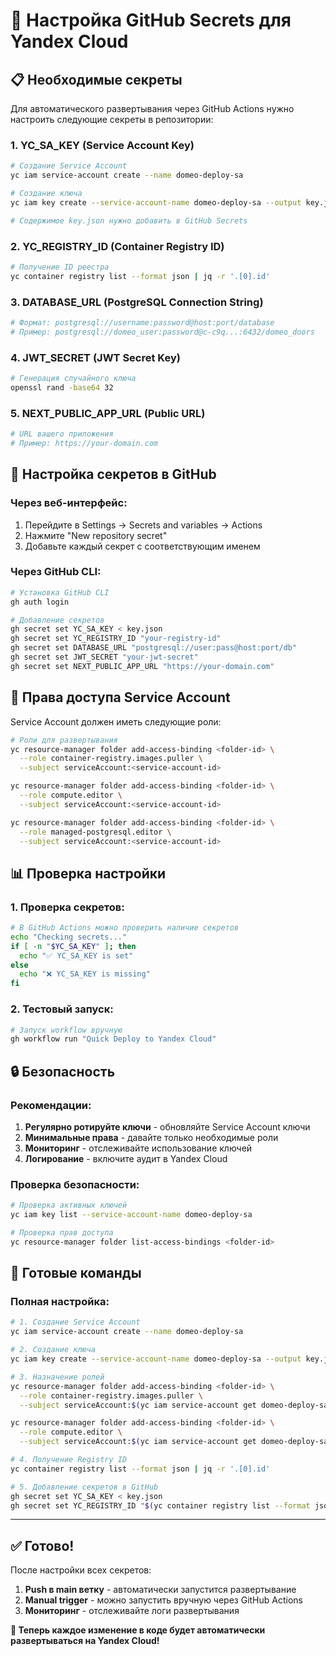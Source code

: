 # 🔐 Настройка GitHub Secrets для Yandex Cloud

## 📋 Необходимые секреты

Для автоматического развертывания через GitHub Actions нужно настроить следующие секреты в репозитории:

### 1. **YC_SA_KEY** (Service Account Key)
```bash
# Создание Service Account
yc iam service-account create --name domeo-deploy-sa

# Создание ключа
yc iam key create --service-account-name domeo-deploy-sa --output key.json

# Содержимое key.json нужно добавить в GitHub Secrets
```

### 2. **YC_REGISTRY_ID** (Container Registry ID)
```bash
# Получение ID реестра
yc container registry list --format json | jq -r '.[0].id'
```

### 3. **DATABASE_URL** (PostgreSQL Connection String)
```bash
# Формат: postgresql://username:password@host:port/database
# Пример: postgresql://domeo_user:password@c-c9q...:6432/domeo_doors
```

### 4. **JWT_SECRET** (JWT Secret Key)
```bash
# Генерация случайного ключа
openssl rand -base64 32
```

### 5. **NEXT_PUBLIC_APP_URL** (Public URL)
```bash
# URL вашего приложения
# Пример: https://your-domain.com
```

## 🔧 Настройка секретов в GitHub

### Через веб-интерфейс:
1. Перейдите в Settings → Secrets and variables → Actions
2. Нажмите "New repository secret"
3. Добавьте каждый секрет с соответствующим именем

### Через GitHub CLI:
```bash
# Установка GitHub CLI
gh auth login

# Добавление секретов
gh secret set YC_SA_KEY < key.json
gh secret set YC_REGISTRY_ID "your-registry-id"
gh secret set DATABASE_URL "postgresql://user:pass@host:port/db"
gh secret set JWT_SECRET "your-jwt-secret"
gh secret set NEXT_PUBLIC_APP_URL "https://your-domain.com"
```

## 🚀 Права доступа Service Account

Service Account должен иметь следующие роли:

```bash
# Роли для развертывания
yc resource-manager folder add-access-binding <folder-id> \
  --role container-registry.images.puller \
  --subject serviceAccount:<service-account-id>

yc resource-manager folder add-access-binding <folder-id> \
  --role compute.editor \
  --subject serviceAccount:<service-account-id>

yc resource-manager folder add-access-binding <folder-id> \
  --role managed-postgresql.editor \
  --subject serviceAccount:<service-account-id>
```

## 📊 Проверка настройки

### 1. Проверка секретов:
```bash
# В GitHub Actions можно проверить наличие секретов
echo "Checking secrets..."
if [ -n "$YC_SA_KEY" ]; then
  echo "✅ YC_SA_KEY is set"
else
  echo "❌ YC_SA_KEY is missing"
fi
```

### 2. Тестовый запуск:
```bash
# Запуск workflow вручную
gh workflow run "Quick Deploy to Yandex Cloud"
```

## 🔒 Безопасность

### Рекомендации:
1. **Регулярно ротируйте ключи** - обновляйте Service Account ключи
2. **Минимальные права** - давайте только необходимые роли
3. **Мониторинг** - отслеживайте использование ключей
4. **Логирование** - включите аудит в Yandex Cloud

### Проверка безопасности:
```bash
# Проверка активных ключей
yc iam key list --service-account-name domeo-deploy-sa

# Проверка прав доступа
yc resource-manager folder list-access-bindings <folder-id>
```

## 🎯 Готовые команды

### Полная настройка:
```bash
# 1. Создание Service Account
yc iam service-account create --name domeo-deploy-sa

# 2. Создание ключа
yc iam key create --service-account-name domeo-deploy-sa --output key.json

# 3. Назначение ролей
yc resource-manager folder add-access-binding <folder-id> \
  --role container-registry.images.puller \
  --subject serviceAccount:$(yc iam service-account get domeo-deploy-sa --format json | jq -r '.id')

yc resource-manager folder add-access-binding <folder-id> \
  --role compute.editor \
  --subject serviceAccount:$(yc iam service-account get domeo-deploy-sa --format json | jq -r '.id')

# 4. Получение Registry ID
yc container registry list --format json | jq -r '.[0].id'

# 5. Добавление секретов в GitHub
gh secret set YC_SA_KEY < key.json
gh secret set YC_REGISTRY_ID "$(yc container registry list --format json | jq -r '.[0].id')"
```

---

## ✅ Готово!

После настройки всех секретов:
1. **Push в main ветку** - автоматически запустится развертывание
2. **Manual trigger** - можно запустить вручную через GitHub Actions
3. **Мониторинг** - отслеживайте логи развертывания

**🎉 Теперь каждое изменение в коде будет автоматически развертываться на Yandex Cloud!**
